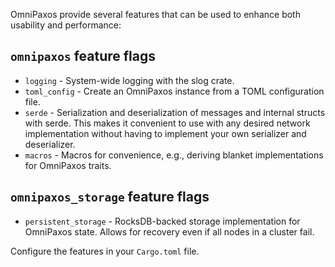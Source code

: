 OmniPaxos provide several features that can be used to enhance both usability and performance:

## `omnipaxos` feature flags
- `logging` - System-wide logging with the slog crate.
- `toml_config` - Create an OmniPaxos instance from a TOML configuration file.
- `serde` - Serialization and deserialization of messages and internal structs with serde. This makes it convenient to use with any desired network implementation without having to implement your own serializer and deserializer.
- `macros` - Macros for convenience, e.g., deriving blanket implementations for OmniPaxos traits.

## `omnipaxos_storage` feature flags
- `persistent_storage` - RocksDB-backed storage implementation for OmniPaxos state. Allows for recovery even if all nodes in a cluster fail.

Configure the features in your `Cargo.toml` file.
